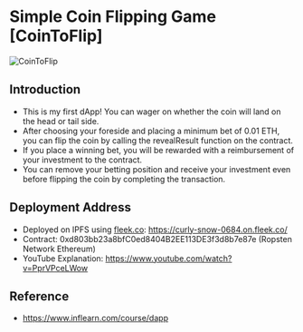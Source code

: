 # Simple Coin Flipping Game [CoinToFlip]
![CoinToFlip](https://user-images.githubusercontent.com/41055141/151758670-fafd710e-a819-418a-9392-5b6b9432ac7b.png)
## Introduction
* This is my first dApp! You can wager on whether the coin will land on the head or tail side.
* After choosing your foreside and placing a minimum bet of 0.01 ETH, you can flip the coin by calling the revealResult function on the contract.
* If you place a winning bet, you will be rewarded with a reimbursement of your investment to the contract.
* You can remove your betting position and receive your investment even before flipping the coin by completing the transaction.
## Deployment Address
* Deployed on IPFS using [fleek.co](fleek.co): https://curly-snow-0684.on.fleek.co/
* Contract: 0xd803bb23a8bfC0ed8404B2EE113DE3f3d8b7e87e (Ropsten Network Ethereum)
* YouTube Explanation: https://www.youtube.com/watch?v=PprVPceLWow

## Reference
* https://www.inflearn.com/course/dapp
